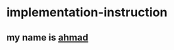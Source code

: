 # implementation-instruction

## my name is [ahmad](https://www.youtube.com/watch?v=pe5l0tIGzec&list=PLmrBZnxzVKmnZVX_ber7lGWWHoUKtBPYi&index=15)
